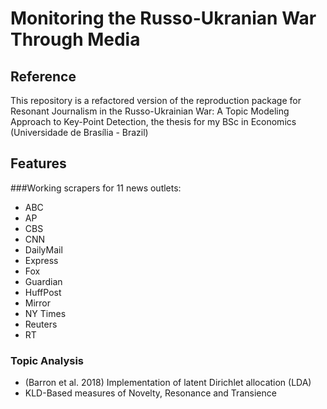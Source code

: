 # Monitoring the Russo-Ukranian War Through Media

## Reference
This repository is a refactored version of the reproduction package for Resonant Journalism in the Russo-Ukrainian War: A Topic Modeling Approach to Key-Point Detection, the thesis for my BSc in Economics (Universidade de Brasília - Brazil)

## Features
###Working scrapers for 11 news outlets:
- ABC
- AP
- CBS
- CNN
- DailyMail
- Express
- Fox
- Guardian
- HuffPost
- Mirror
- NY Times
- Reuters
- RT
### Topic Analysis
- (Barron et al. 2018) Implementation of latent Dirichlet allocation (LDA)
- KLD-Based measures of Novelty, Resonance and Transience
